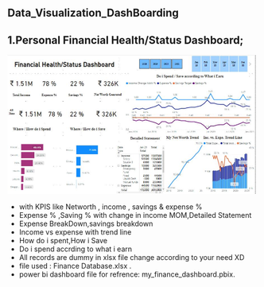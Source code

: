 ## Data_Visualization_DashBoarding
## 1.Personal Financial Health/Status Dashboard;
<img align='centre' src="https://github.com/shreyashji/Data_Visualization_DashBoarding/blob/master/Capture.JPG" width="500">


- with KPIS like Networth , income , savings & expense %
- Expense % ,Saving % with change in income MOM,Detailed Statement
- Expense BreakDown,savings breakdown
- Income vs expense with trend line
- How do i spent,How i Save
- Do i spend accrding to what i earn
- All records are dummy in xlsx file change according to your need XD
- file used : Finance Database.xlsx .
- power bi dashboard file for refrence: my_finance_dashboard.pbix.





